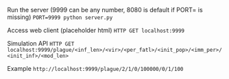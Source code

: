 Run the server (9999 can be any number, 8080 is default if PORT= is missing)
```PORT=9999 python server.py```

Access web client (placeholder html)
```HTTP GET localhost:9999```

Simulation API
```HTTP GET localhost:9999/plague/<inf_len>/<vir>/<per_fatl>/<init_pop>/<imm_per>/<init_inf>/<mod_len>```

Example
```http://localhost:9999/plague/2/1/0/100000/0/1/100```